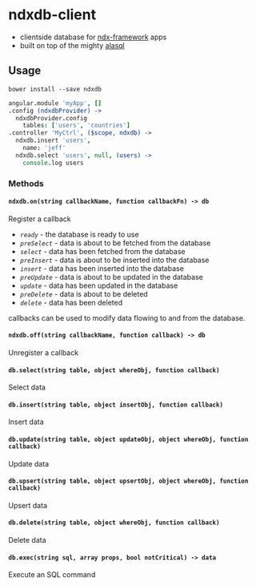 # ndxdb-client
* clientside database for [ndx-framework](https://github.com/ndxbxrme/ndx-framework) apps  
* built on top of the mighty [alasql](https://github.com/agershun/alasql)  

## Usage  
`bower install --save ndxdb`  
```coffeescript
angular.module 'myApp', []
.config (ndxdbProvider) ->
  ndxdbProvider.config
    tables: ['users', 'countries']
.controller 'MyCtrl', ($scope, ndxdb) ->
  ndxdb.insert 'users',
    name: 'jeff'
  ndxdb.select 'users', null, (users) ->
    console.log users
```

### Methods
<a name="methods"></a>

#### `ndxdb.on(string callbackName, function callbackFn) -> db`

Register a callback
- *`ready`*  - the database is ready to use
- *`preSelect`* - data is about to be fetched from the database
- *`select`* - data has been fetched from the database
- *`preInsert`* - data is about to be inserted into the database
- *`insert`* - data has been inserted into the database
- *`preUpdate`* - data is about to be updated in the database
- *`update`* - data has been updated in the database
- *`preDelete`* - data is about to be deleted  
- *`delete`* - data has been deleted  

callbacks can be used to modify data flowing to and from the database.  

#### `ndxdb.off(string callbackName, function callback) -> db`

Unregister a callback

#### `db.select(string table, object whereObj, function callback)`

Select data  

#### `db.insert(string table, object insertObj, function callback)`

Insert data

#### `db.update(string table, object updateObj, object whereObj, function callback)`

Update data

#### `db.upsert(string table, object upsertObj, object whereObj, function callback)`

Upsert data

#### `db.delete(string table, object whereObj, function callback)`

Delete data  

#### `db.exec(string sql, array props, bool notCritical) -> data`

Execute an SQL command
